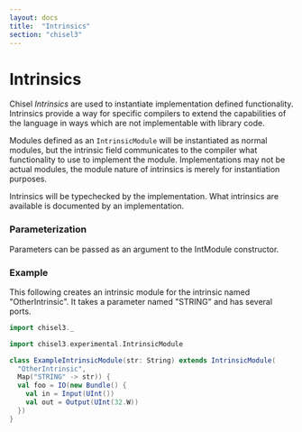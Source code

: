 ```yaml
---
layout: docs
title:  "Intrinsics"
section: "chisel3"
---
```


# Intrinsics

Chisel *Intrinsics* are used to instantiate implementation defined functionality. 
Intrinsics provide a way for specific compilers to extend the capabilities of
the language in ways which are not implementable with library code.

Modules defined as an `IntrinsicModule` will be instantiated as normal modules, 
but the intrinsic field communicates to the compiler what functionality to use to 
implement the module.  Implementations may not be actual modules, the module 
nature of intrinsics is merely for instantiation purposes.

Intrinsics will be typechecked by the implementation.  What intrinsics are 
available is documented by an implementation.

### Parameterization

Parameters can be passed as an argument to the IntModule constructor.

### Example

This following creates an intrinsic module for the intrinsic named 
"OtherIntrinsic".  It takes a parameter named "STRING" and has several ports.

```scala mdoc:invisible
import chisel3._
```

```scala mdoc:compile-only
import chisel3.experimental.IntrinsicModule

class ExampleIntrinsicModule(str: String) extends IntrinsicModule(
  "OtherIntrinsic",
  Map("STRING" -> str)) {
  val foo = IO(new Bundle() {
    val in = Input(UInt())
    val out = Output(UInt(32.W))
  })
}
